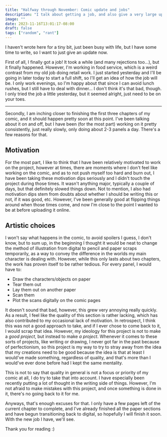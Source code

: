 ```yaml
---
title: "Halfway through November: Comic update and jobs"
description: "I talk about getting a job, and also give a very large update (more like a rant) regarding my upcoming comic project."
image: ""
date: 2023-11-16T13:01:17-08:00
draft: false
tags: ["random", "rant"]
---
```


I haven't wrote here for a tiny bit, just been busy with life, but I have some time to write, so I want to just give an update now.

First of all, I finally got a job! It took a while (and many rejections too...), but it finally happened. However, I'm working in food service, which is a weird contrast from my old job doing retail work. I just started yesterday and I'll be going in later today to start a full shift, so I'll get an idea of how the job will be. I only work evenings, so I'm happy about that since I can avoid lunch rushes, but I still have to deal with dinner... I don't think it's that bad, though. I only tried the job a little yesterday, but it seemed alright, just need to be on your toes.

---

Secondly, I am inching closer to finishing the first three chapters of my comic, and it should happen pretty soon at this point. I've been talking about it on and off, but I have been (for the most part) working on it pretty consistently, just really slowly, only doing about 2-3 panels a day. There's a few reasons for that.

## Motivation

For the most part, I like to think that I have been relatively motivated to work on the project, however at times, there are moments where I don't feel like working on the comic, and as to not push myself too hard and burn out, I have been taking these motivation dips seriously and I didn't touch the project during those times. It wasn't anything major, typically a couple of days, but that definitely slowed things down. Not to mention, I also had motivation dips stem from doubts about whether I should be writing this or not, if it was good, etc. However, I've been generally good at flipping things around when those times come, and now I'm close to the point I wanted to be at before uploading it online.

## Artistic choices

I won't say what happens in the comic, to avoid spoilers I guess, I don't know, but to sum up, in the beginning I thought it would be neat to change the method of illustration from digital to pencil and paper scraps temporarily, as a way to convey the difference in the worlds my main character is dealing with. However, while this only lasts about two chapters, the work has proven itself to be rather tedious. For every panel, I would have to:

- Draw the characters/objects on paper
- Tear them out
- Lay them out on another paper
- Scan them
- Plot the scans digitally on the comic pages

It doesn't sound that bad, however, this grew very annoying really quickly. As a result, I feel like the quality of this section is rather lacking, which has also contributed to my occasional lack of motivation. In retrospect, I think this was not a good approach to take, and if I ever chose to come back to it, I would scrap that idea. However, my ideology for this project is not to make a *good project*, but instead to make *a project*. Whenever it comes to these sorts of projects, like writing or drawing, I never got far in the past because of perfectionism, so this project is my way to try to stray away from the idea that my creations need to be good because the idea is that at least I would've made something, regardless of quality, and that's more than I would've ever done before had I kept the same mentality.

This is not to say that quality in general is not a focus or priority of my comic at all, I do try to take that into account. I have especially been recently putting a lot of thought in the writing side of things. However, I'm not afraid to make mistakes with this project, and once something is done in it, there's no going back to it for me.


Anyways, that's enough excuses for that. I only have a few pages left of the current chapter to complete, and I've already finished all the paper sections and have begun transitioning back to digital, so hopefully I will finish it soon. With the new job I have, we'll see.


Thank you for reading :)